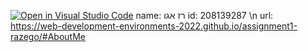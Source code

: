 [![Open in Visual Studio Code](https://classroom.github.com/assets/open-in-vscode-c66648af7eb3fe8bc4f294546bfd86ef473780cde1dea487d3c4ff354943c9ae.svg)](https://classroom.github.com/online_ide?assignment_repo_id=7702651&assignment_repo_type=AssignmentRepo)
name: רז אגו
id: 208139287 \n
url: https://web-development-environments-2022.github.io/assignment1-razego/#AboutMe
